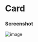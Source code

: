 # Card

### Screenshot

![image](https://user-images.githubusercontent.com/19285811/69031169-6c405300-0a14-11ea-88bb-2f15dc82f057.png)

